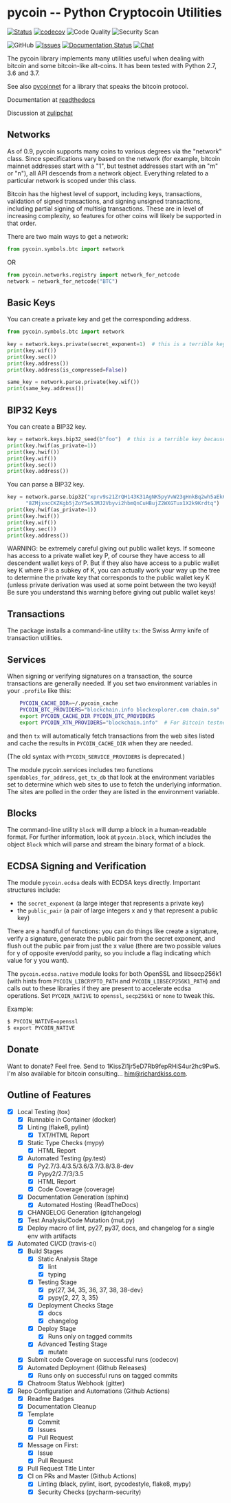 
pycoin -- Python Cryptocoin Utilities
=====================================

[![Status](https://travis-ci.com/droxpopuli/pycoin.svg?branch=master)](https://travis-ci.com/droxpopuli/pycoin)
[![codecov](https://codecov.io/gh/droxpopuli/pycoin/branch/master/graph/badge.svg)](https://codecov.io/gh/droxpopuli/pycoin)
![Code Quality](https://github.com/droxpopuli/pycoin/workflows/Code%20Quality/badge.svg)
![Security Scan](https://github.com/droxpopuli/pycoin/workflows/Security%20Scan/badge.svg)


![GitHub](https://img.shields.io/github/license/droxpopuli/pycoin)
[![Issues](http://img.shields.io/github/issues/droxpopuli/pycoin.svg)](https://github.com/droxpopuli/pycoin/issues)
[![Documentation Status](https://readthedocs.org/projects/pycoin-ci/badge/?version=latest)](https://pycoin-ci.readthedocs.io/en/latest/?badge=latest)
[![Chat](http://img.shields.io/badge/gitter-droxpopuli/pycoin-purple.svg)](https://gitter.im/droxpopuli/pycoin-ci)


The pycoin library implements many utilities useful when dealing with bitcoin and some bitcoin-like
alt-coins. It has been tested with Python 2.7, 3.6 and 3.7.

See also [pycoinnet](http://github.com/richardkiss/pycoinnet/) for a library that speaks the bitcoin protocol.

Documentation at [readthedocs](http://pycoin.readthedocs.io/en/latest/)

Discussion at [zulipchat](https://pycoin.zulipchat.com/)

Networks
--------

As of 0.9, pycoin supports many coins to various degrees via the "network" class. Since specifications
vary based on the network (for example, bitcoin mainnet addresses start with a "1", but testnet
addresses start with an "m" or "n"), all API descends from a network object. Everything related to a
particular network is scoped under this class.

Bitcoin has the highest level of support, including keys, transactions, validation of signed transactions, and
signing unsigned transactions, including partial signing of multisig transactions. These are in level of
increasing complexity, so features for other coins will likely be supported in that order.

There are two main ways to get a network:

```python
from pycoin.symbols.btc import network
```

OR

```python
from pycoin.networks.registry import network_for_netcode
network = network_for_netcode("BTC")
```

Basic Keys
----------

You can create a private key and get the corresponding address.

```python
from pycoin.symbols.btc import network

key = network.keys.private(secret_exponent=1)  # this is a terrible key because it's very guessable
print(key.wif())
print(key.sec())
print(key.address())
print(key.address(is_compressed=False))

same_key = network.parse.private(key.wif())
print(same_key.address())
```

BIP32 Keys
----------

You can create a BIP32 key.

```python
key = network.keys.bip32_seed(b"foo")  # this is a terrible key because it's very guessable
print(key.hwif(as_private=1))
print(key.hwif())
print(key.wif())
print(key.sec())
print(key.address())
```

You can parse a BIP32 key.

```python
key = network.parse.bip32("xprv9s21ZrQH143K31AgNK5pyVvW23gHnkBq2wh5aEk6g1s496M"
      "8ZMjxncCKZKgb5jZoY5eSJMJ2Vbyvi2hbmQnCuHBujZ2WXGTux1X2k9Krdtq")
print(key.hwif(as_private=1))
print(key.hwif())
print(key.wif())
print(key.sec())
print(key.address())
```

WARNING: be extremely careful giving out public wallet keys. If someone has access to a private wallet key P, of
course they have access to all descendent wallet keys of P. But if they also have access to a public wallet key K
where P is a subkey of K, you can actually work your way up the tree to determine the private key that corresponds
to the public wallet key K (unless private derivation was used at some point between the two keys)! Be sure you
understand this warning before giving out public wallet keys!

Transactions
------------

The package installs a command-line utility `tx`: the Swiss Army knife of transaction utilities.

Services
--------

When signing or verifying signatures on a transaction, the source transactions are generally needed. If you set two
environment variables in your `.profile` like this:

```bash
    PYCOIN_CACHE_DIR=~/.pycoin_cache
    PYCOIN_BTC_PROVIDERS="blockchain.info blockexplorer.com chain.so"
    export PYCOIN_CACHE_DIR PYCOIN_BTC_PROVIDERS
    export PYCOIN_XTN_PROVIDERS="blockchain.info"  # For Bitcoin testnet
```

and then `tx` will automatically fetch transactions from the web sites listed and cache the results in
`PYCOIN_CACHE_DIR` when they are needed.

(The old syntax with `PYCOIN_SERVICE_PROVIDERS` is deprecated.)

The module pycoin.services includes two functions `spendables_for_address`, `get_tx_db` that look at the
environment variables set to determine which web sites to use to fetch the underlying information. The sites are
polled in the order they are listed in the environment variable.

Blocks
------

The command-line utility `block` will dump a block in a human-readable format. For further information, look at
`pycoin.block`, which includes the object `Block` which will parse and stream the binary format of a block.

ECDSA Signing and Verification
------------------------------

The module `pycoin.ecdsa` deals with ECDSA keys directly. Important structures include:

- the `secret_exponent` (a large integer that represents a private key)
- the `public_pair` (a pair of large integers x and y that represent a public key)

There are a handful of functions: you can do things like create a signature, verify a signature, generate the public
pair from the secret exponent, and flush out the public pair from just the x value (there are two possible values
for y of opposite even/odd parity, so you include a flag indicating which value for y you want).

The `pycoin.ecdsa.native` module looks for both OpenSSL and libsecp256k1 (with hints from
`PYCOIN_LIBCRYPTO_PATH` and `PYCOIN_LIBSECP256K1_PATH`) and calls out to these libraries if
they are present to accelerate ecdsa operations. Set `PYCOIN_NATIVE` to `openssl`,
`secp256k1` or `none` to tweak this.

Example:

```bash
$ PYCOIN_NATIVE=openssl
$ export PYCOIN_NATIVE
```

Donate
------

Want to donate? Feel free. Send to 1KissZi1jr5eD7Rb9fepRHiS4ur2hc9PwS.
I'm also available for bitcoin consulting... him@richardkiss.com.

Outline of Features
-------------------

- [x] Local Testing (tox)
    - [x] Runnable in Container (docker)
    - [x] Linting (flake8, pylint)
        - [x] TXT/HTML Report
    - [x] Static Type Checks (mypy)
        - [x] HTML Report
    - [x] Automated Testing (py.test)
        - [x] Py2.7/3.4/3.5/3.6/3.7/3.8/3.8-dev
        - [x] Pypy2/2.7/3/3.5
        - [x] HTML Report
        - [x] Code Coverage (coverage)
    - [x] Documentation Generation (sphinx)
        - [x] Automated Hosting (ReadTheDocs)
    - [x] CHANGELOG Generation (gitchangelog)
    - [x] Test Analysis/Code Mutation (mut.py)
    - [x] Deploy macro of lint, py27, py37, docs, and changelog for a single env with artifacts

- [x] Automated CI/CD (travis-ci)
    - [x] Build Stages
        - [x] Static Analysis Stage
            - [x] lint
            - [x] typing
        - [x] Testing Stage
            - [x] py{27, 34, 35, 36, 37, 38, 38-dev}
            - [x] pypy{2, 27, 3, 35}
        - [x] Deployment Checks Stage
            - [x] docs
            - [x] changelog
        - [x] Deploy Stage
            - [x] Runs only on tagged commits
        - [x] Advanced Testing Stage
            - [x] mutate
    - [x] Submit code Coverage on successful runs (codecov)
    - [x] Automated Deployment (Github Releases)
        - [x] Runs only on successful runs on tagged commits
    - [x] Chatroom Status Webhook (gitter)
 
- [x] Repo Configuration and Automations (Github Actions)
    - [x] Readme Badges
    - [x] Documentation Cleanup
    - [x] Template
        - [x] Commit
        - [x] Issues
        - [x] Pull Request
    - [x] Message on First:
        - [x] Issue
        - [x] Pull Request
    - [x] Pull Request Title Linter
    - [x] CI on PRs and Master (Github Actions)
        - [x] Linting (black, pylint, isort, pycodestyle, flake8, mypy)
        - [x] Security Checks (pycharm-security)
